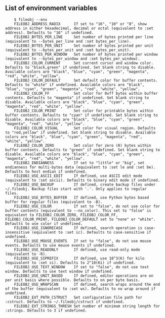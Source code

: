 ## List of environment variables

        $ fileobj --env
        FILEOBJ_ADDRESS_RADIX      If set to "16", "10" or "8", show address in either hexadecimal, decimal or octal (equivalent to :set address). Defaults to "16" if undefined.
        FILEOBJ_BYTES_PER_LINE     Set number of bytes printed per line (equivalent to --bytes_per_line and :set bytes_per_line).
        FILEOBJ_BYTES_PER_UNIT     Set number of bytes printed per unit (equivalent to --bytes_per_unit and :set bytes_per_unit).
        FILEOBJ_BYTES_PER_WINDOW   Set number of bytes printed per window (equivalent to --bytes_per_window and :set bytes_per_window).
        FILEOBJ_COLOR_CURRENT      Set current cursor and window color. Defaults to "black,green" if undefined. Set blank string to disable. Available colors are "black", "blue", "cyan", "green", "magenta", "red", "white", "yellow".
        FILEOBJ_COLOR_DEFAULT      Set default color for buffer contents. Defaults to "white" if undefined. Available colors are "black", "blue", "cyan", "green", "magenta", "red", "white", "yellow".
        FILEOBJ_COLOR_FF           Set color for 0xff bytes within buffer contents. Defaults to "magenta" if undefined. Set blank string to disable. Available colors are "black", "blue", "cyan", "green", "magenta", "red", "white", "yellow".
        FILEOBJ_COLOR_PRINT        Set color for printable bytes within buffer contents. Defaults to "cyan" if undefined. Set blank string to disable. Available colors are "black", "blue", "cyan", "green", "magenta", "red", "white", "yellow".
        FILEOBJ_COLOR_VISUAL       Set color for visual region. Defaults to "red,yellow" if undefined. Set blank string to disable. Available colors are "black", "blue", "cyan", "green", "magenta", "red", "white", "yellow".
        FILEOBJ_COLOR_ZERO         Set color for zero (0) bytes within buffer contents. Defaults to "green" if undefined. Set blank string to disable. Available colors are "black", "blue", "cyan", "green", "magenta", "red", "white", "yellow".
        FILEOBJ_ENDIANNESS         If set to "little" or "big", set endianness for multi-bytes data (equivalent to :set le and :set be). Defaults to host endian if undefined.
        FILEOBJ_USE_ASCII_EDIT     If defined, use ASCII edit mode (equivalent to :set ascii). Defaults to binary edit mode if undefined.
        FILEOBJ_USE_BACKUP         If defined, create backup files under ~/.fileobj. Backup files start with '.'. Only applies to regular files.
        FILEOBJ_USE_BYTES_BUFFER   If defined, use Python bytes based buffer for regular files (equivalent to -B).
        FILEOBJ_USE_COLOR          If set to "false", do not use color for buffer contents (equivalent to --no_color). This set to "false" is equivalent to FILEOBJ_COLOR_ZERO, FILEOBJ_COLOR_FF, FILEOBJ_COLOR_PRINT, FILEOBJ_COLOR_DEFAULT set to "none" or "white". Defaults to use color if undefined.
        FILEOBJ_USE_IGNORECASE     If defined, search operation is case-insensitive (equivalent to :set ic). Defaults to case-sensitive if undefined.
        FILEOBJ_USE_MOUSE_EVENTS   If set to "false", do not use mouse events. Defaults to use mouse events if undefined.
        FILEOBJ_USE_READONLY       If defined, use read-only mode (equivalent to -R).
        FILEOBJ_USE_SIPREFIX       If defined, use 10^3(K) for kilo (equivalent to :set si). Defaults to 2^10(Ki) if undefined.
        FILEOBJ_USE_TEXT_WINDOW    If set to "false", do not use text window. Defaults to use text window if undefined.
        FILEOBJ_USE_UNIT_BASED     If defined, editor operations are on per unit basis where possible. Defaults to on per byte basis.
        FILEOBJ_USE_WRAPSCAN       If defined, search wraps around the end of the buffer (equivalent to :set ws). Defaults to no wrap around if undefined.
        FILEOBJ_EXT_PATH_CSTRUCT   Set configuration file path for :cstruct. Defaults to ~/.fileobj/cstruct if undefined.
        FILEOBJ_EXT_STRINGS_THRESH Set number of minimum string length for :strings. Defaults to 3 if undefined.
